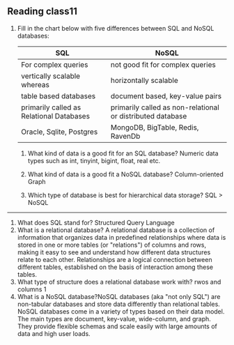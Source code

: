 

## Reading class11



1. Fill in the chart below with five differences between SQL and NoSQL databases:

   | SQL    | NoSQL |
   | ----------- | ----------- |
   | For complex queries            |   not good fit for complex queries          |
   |     vertically scalable whereas        |     horizontally scalable        |
   |          	table based databases   |     document based, key-value pairs        |
   |          primarily called as Relational Databases   |    primarily called as non-relational or distributed database         |
   |        Oracle, Sqlite, Postgres   |   MongoDB, BigTable, Redis, RavenDb          |
   1. What kind of data is a good fit for an SQL database?
Numeric data types such as int, tinyint, bigint, float, real etc.

   1. What kind of data is a good fit a NoSQL database? Column-oriented Graph

   1. Which type of database is best for hierarchical data storage? SQL > NoSQL



________________________________________________________________________________________________
  1. What does SQL stand for? Structured Query Language
  1. What is a relational database? A relational database is a collection of information that organizes data in predefined relationships where data is stored in one or more tables (or "relations") of columns and rows, making it easy to see and understand how different data structures relate to each other. Relationships are a logical connection between different tables, established on the basis of interaction among these tables.
  1. What type of structure does a relational database work with? rwos and columns 
  1
  1. What is a NoSQL database?NoSQL databases (aka "not only SQL") are non-tabular databases and store data differently than relational tables. NoSQL databases come in a variety of types based on their data model. The main types are document, key-value, wide-column, and graph. They provide flexible schemas and scale easily with large amounts of data and high user loads.
  




